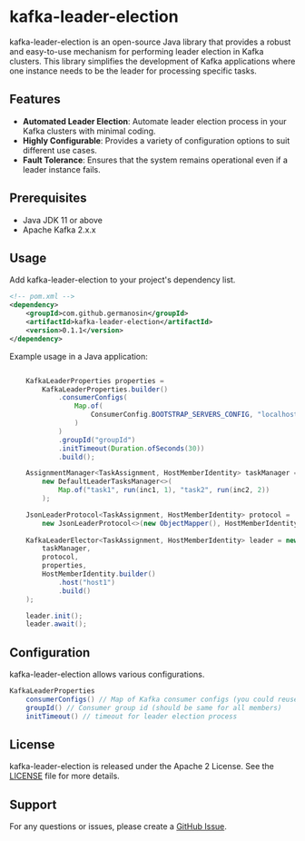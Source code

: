 # kafka-leader-election

kafka-leader-election is an open-source Java library that provides a robust and easy-to-use mechanism for performing leader election in Kafka clusters. This library simplifies the development of Kafka applications where one instance needs to be the leader for processing specific tasks.

## Features

- **Automated Leader Election**: Automate leader election process in your Kafka clusters with minimal coding.
- **Highly Configurable**: Provides a variety of configuration options to suit different use cases.
- **Fault Tolerance**: Ensures that the system remains operational even if a leader instance fails.

## Prerequisites

- Java JDK 11 or above
- Apache Kafka 2.x.x

## Usage

Add kafka-leader-election to your project's dependency list.

```xml
<!-- pom.xml -->
<dependency>
    <groupId>com.github.germanosin</groupId>
    <artifactId>kafka-leader-election</artifactId>
    <version>0.1.1</version>
</dependency>
```

Example usage in a Java application:

```java

    KafkaLeaderProperties properties =
        KafkaLeaderProperties.builder()
            .consumerConfigs(
                Map.of(
                    ConsumerConfig.BOOTSTRAP_SERVERS_CONFIG, "localhost:9092"
                )                
            )
            .groupId("groupId")
            .initTimeout(Duration.ofSeconds(30))
            .build();

    AssignmentManager<TaskAssignment, HostMemberIdentity> taskManager =
        new DefaultLeaderTasksManager<>(
            Map.of("task1", run(inc1, 1), "task2", run(inc2, 2))
        );

    JsonLeaderProtocol<TaskAssignment, HostMemberIdentity> protocol =
        new JsonLeaderProtocol<>(new ObjectMapper(), HostMemberIdentity.class, TaskAssignment.class);
            
    KafkaLeaderElector<TaskAssignment, HostMemberIdentity> leader = new KafkaLeaderElector<>(
        taskManager,
        protocol,
        properties,
        HostMemberIdentity.builder()
            .host("host1")
            .build()
    );

    leader.init();
    leader.await();
```

## Configuration

kafka-leader-election allows various configurations.

```java
KafkaLeaderProperties
    consumerConfigs() // Map of Kafka consumer configs (you could reuse it from KafkaProperties.buildConsumerProperties())
    groupId() // Consumer group id (should be same for all members)
    initTimeout() // timeout for leader election process
```

## License

kafka-leader-election is released under the Apache 2 License. See the [LICENSE](https://github.com/germanosin/kafka-leader-election/blob/main/LICENSE) file for more details.

## Support

For any questions or issues, please create a [GitHub Issue](https://github.com/germanosin/kafka-leader-election/issues/new).

